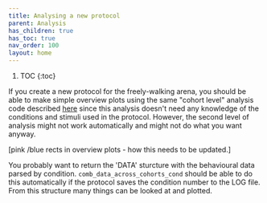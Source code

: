 ```yaml
---
title: Analysing a new protocol
parent: Analysis
has_children: true
has_toc: true
nav_order: 100
layout: home
---
```


1. TOC
{:toc}

If you create a new protocol for the freely-walking arena, you should be able to make simple overview plots using the same "cohort level" analysis code described [here](https://reiserlab.github.io/reiser-documentation/Freely-walking/freely_walking_analysis.html##level-1-analyse-per-cohort:-`process_freely_walking_data`) since this analysis doesn't need any knowledge of the conditions and stimuli used in the protocol. However, the second level of analysis might not work automatically and might not do what you want anyway.


[pink /blue rects in overview plots - how this needs to be updated.]


You probably want to return the 'DATA' sturcture with the behavioural data parsed by condition. `comb_data_across_cohorts_cond` should be able to do this automatically if the protocol saves the condition number to the LOG file. From this structure many things can be looked at and plotted.

